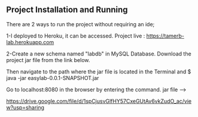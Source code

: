 ## Project Installation and Running
There are 2 ways to run the project without requiring an ide;

1-I deployed to Heroku, it can be accessed.
Project live : https://tamerb-lab.herokuapp.com

2-Create a new schema named "labdb" in MySQL Database. Download the project jar file from the link below.

  Then navigate to the path where the jar file is located in the Terminal and
  $ java -jar easylab-0.0.1-SNAPSHOT.jar

Go to localhost:8080 in the browser by entering the command.
jar file -->

https://drive.google.com/file/d/1spCjusvGlfHY57CxeGUtAv6vkZudO_ac/view?usp=sharing
